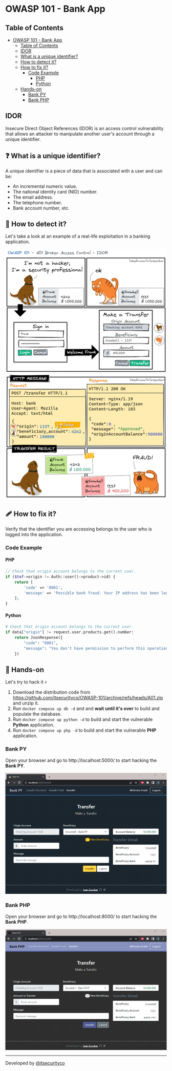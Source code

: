 # OWASP 101 - Bank App

## Table of Contents
- [OWASP 101 - Bank App](#owasp-101---bank-app)
  - [Table of Contents](#table-of-contents)
  - [IDOR](#idor)
  - [What is a unique identifier?](#-what-is-a-unique-identifier)
  - [How to detect it?](#-how-to-detect-it)
  - [How to fix it?](#-how-to-fix-it)
    - [Code Example](#code-example)
      - [PHP](#php)
      - [Python](#python)
  - [Hands-on](#-hands-on)
    - [Bank PY](#bank-py)
    - [Bank PHP](#bank-php)

## IDOR
Insecure Direct Object References (IDOR) is an access control vulnerability that allows an attacker to manipulate another user's account through a unique identifier.

## ❓ What is a unique identifier?
A unique identifier is a piece of data that is associated with a user and can be:

* An incremental numeric value.
* The national identity card (NID) number.
* The email address.
* The telephone number.
* Bank account number, etc.

## 🔎 How to detect it?
Let's take a look at an example of a real-life exploitation in a banking application.

!["IDOR Comic S1"](images/A01BACS1.png "IDOR Comic S1")
!["IDOR Comic S2"](images/A01BACS2.png "IDOR Comic S2")

## 🩹 How to fix it?
Verify that the identifier you are accessing belongs to the user who is logged into the application.

### Code Example
#### PHP
``` php
// Check that origin account belongs to the current user.
if ($tef->origin != Auth::user()->product->id) {
    return [
        'code' => '0001',
        'message' => 'Possible bank fraud. Your IP address has been logged.',
    ];
}
```

#### Python
``` python
# Check that origin account belongs to the current user.
if data["origin"] != request.user.products.get().number:
    return JsonResponse({
        "code": "0001",
        "message": "You don't have permission to perform this operation.",
    })
``` 

## 🚀 Hands-on
Let's try to hack it 💀
1. Download the distribution code from https://github.com/itsecurityco/OWASP-101/archive/refs/heads/A01.zip and unzip it.
2. Run `docker compose up db -d` and and **wait until it's over** to build and populate the database.
3. Run `docker compose up python -d` to build and start the vulnerable **Python** application.
4. Run `docker compose up php -d` to build and start the vulnerable **PHP** application.

### Bank PY
Open your browser and go to http://localhost:5000/ to start hacking the **Bank PY**.

!["Bank PY"](images/BankPY.png "Bank PY")

### Bank PHP
Open your browser and go to http://localhost:8000/ to start hacking the **Bank PHP**.

!["Bank PHP"](images/BankPHP.png "Bank PHP")

---

Developed by [@itsecurityco](https://github.com/itsecurityco)
